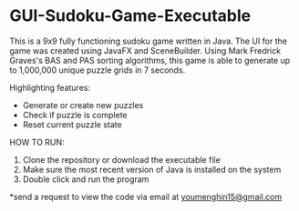 # GUI-Sudoku-Game-Executable

This is a 9x9 fully functioning sudoku game written in Java. The UI for the game was created using JavaFX and SceneBuilder.
Using Mark Fredrick Graves's BAS and PAS sorting algorithms, this game is able to generate up to 1,000,000 unique puzzle grids in 7 seconds.

Highlighting features:
- Generate or create new puzzles
- Check if puzzle is complete
- Reset current puzzle state

HOW TO RUN:
1. Clone the repository or download the executable file
2. Make sure the most recent version of Java is installed on the system
3. Double click and run the program

*send a request to view the code via email at youmenghin15@gmail.com
